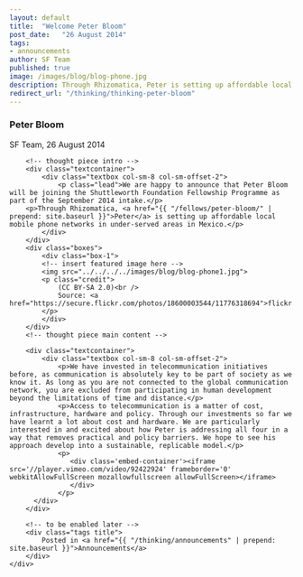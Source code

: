 ```yaml
---
layout: default
title:  "Welcome Peter Bloom"
post_date:   "26 August 2014"
tags: 
- announcements
author: SF Team
published: true
image: /images/blog/blog-phone.jpg
description: Through Rhizomatica, Peter is setting up affordable local mobile phone...
redirect_url: "/thinking/thinking-peter-bloom"
---
```

<div class="page-wrapper">
<!-- Featured Thinking Banner -->    
<section class="header-10-sub v-center">
														<!-- insert featured image here -->
    <div class="background" style="background-image: url(../../../../images/blog/blog-welcome.jpg);"></div>
    <div>
        <div class="container">
        </div>
        <a class="control-btn fui-arrow-down" data-scroll href="#articlestart"> </a>
    </div>
</section>

<!-- Everything after this should be Editable as content -->
<section class="blog-1" id="blog-thinking">
    <div class="title" id="articlestart">
        <div class="container">
            <h3>Peter Bloom</h3>
            <div class="submitted">SF Team, 26 August 2014</div>
        </div>
    </div>
    <div class="container">
    
    	<!-- thought piece intro -->
        <div class="textcontainer">
        	<div class="textbox col-sm-8 col-sm-offset-2">
                <p class="lead">We are happy to announce that Peter Bloom will be joining the Shuttleworth Foundation Fellowship Programme as part of the September 2014 intake.</p>
		<p>Through Rhizomatica, <a href="{{ "/fellows/peter-bloom/" | prepend: site.baseurl }}">Peter</a> is setting up affordable local mobile phone networks in under-served areas in Mexico.</p>
            </div>
        </div>
        <div class="boxes">
            <div class="box-1">
            <!-- insert featured image here -->
            <img src="../../../../images/blog/blog-phone1.jpg">
            <p class="credit">
                (CC BY-SA 2.0)<br />
                Source: <a href="https://secure.flickr.com/photos/18600003544/11776318694">flickr.com/photos/18600003544/11776318694</a>
            </p>
            </div>
        </div>
        <!-- thought piece main content -->
        
        <div class="textcontainer">
            <div class="textbox col-sm-8 col-sm-offset-2">
        		<p>We have invested in telecommunication initiatives before, as communication is absolutely key to be part of society as we know it. As long as you are not connected to the global communication network, you are excluded from participating in human development beyond the limitations of time and distance.</p>
        		<p>Access to telecommunication is a matter of cost, infrastructure, hardware and policy. Through our investments so far we have learnt a lot about cost and hardware. We are particularly interested in and excited about how Peter is addressing all four in a way that removes practical and policy barriers. We hope to see his approach develop into a sustainable, replicable model.</p>
        		<p>
                   <div class='embed-container'><iframe src='//player.vimeo.com/video/92422924' frameborder='0' webkitAllowFullScreen mozallowfullscreen allowFullScreen></iframe>
                   </div>
        		</p>                
          </div>
        </div>

		<!-- to be enabled later -->
    	<div class="tags title">
            Posted in <a href="{{ "/thinking/announcements" | prepend: site.baseurl }}">Announcements</a>
        </div>
    </div>
</section>
</div>
<!-- Everything before this is editable page content -->
<style>.embed-container { position: relative; padding-bottom: 56.25%; height: 0; overflow: hidden; max-width: 100%; height: auto; } .embed-container iframe, .embed-container object, .embed-container embed { position: absolute; top: 0; left: 0; width: 100%; height: 100%; }
</style>